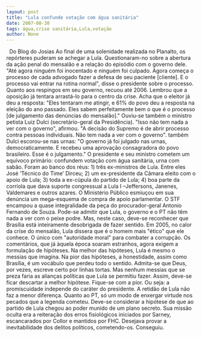 ```yaml
---
layout: post
title: "Lula confunde votação com água sanitária"
date: 2007-08-30
tags: água,crise sanitária,Lula,votação
author: None
---
```

&nbsp;
Do Blog do Josias
Ao final de uma solenidade realizada no Planalto, os rep&oacute;rteres puderam se achegar a Lula. Questionaram-no sobre a abertura da a&ccedil;&atilde;o penal do mensal&atilde;o e a rela&ccedil;&atilde;o do epis&oacute;dio com o governo dele. &quot;At&eacute; agora ningu&eacute;m foi inocentado e ningu&eacute;m foi culpado. Agora come&ccedil;a o processo de cada advogado fazer a defesa de seu paciente [cliente]. E o processo vai entrar na rotina normal&quot;, disse o presidente sobre o processo. 
Quanto aos respingos em seu governo, recuou at&eacute; 2006. Lembrou que a oposi&ccedil;&atilde;o j&aacute; tentara arrast&aacute;-lo para o centro da crise. Acha que o eleitor j&aacute; deu a resposta: &quot;Eles tentaram me atingir, e 61% do povo deu a resposta na elei&ccedil;&atilde;o do ano passado. Eles sabem perfeitamente bem o que &eacute; o processo [de julgamento das den&uacute;ncias do mensal&atilde;o].&quot;
Ouviu-se tamb&eacute;m o ministro petista Luiz Dulci (secret&aacute;rio-geral da Presid&ecirc;ncia). &quot;Isso n&atilde;o tem nada a ver com o governo&quot;, afirmou. &quot;A decis&atilde;o do Supremo &eacute; de abrir processo contra pessoas individuais. N&atilde;o tem nada a ver com o governo&quot;. tamb&eacute;m Dulci escorou-se nas urnas: &quot;O governo j&aacute; foi julgado nas urnas, democraticamente. E recebeu uma aprova&ccedil;&atilde;o consagradora do povo brasileiro. Esse &eacute; o julgamento.&quot;
O presidente e seu ministro cometem um equ&iacute;voco prim&aacute;rio: confundem vota&ccedil;&atilde;o com &aacute;gua sanit&aacute;ria, urna com sab&atilde;o. Foram ao banco dos r&eacute;us: 1) tr&ecirc;s ex-ministros de Lula. Entre eles Jos&eacute; &lsquo;T&eacute;cnico do Time&rsquo; Dirceu; 2) um ex-presidente da C&acirc;mara eleito com o apoio de Lula; 3) toda a ex-c&uacute;pula do partido de Lula; 4) boa parte da corriola que dava suporte congressual a Lula I &ndash;Jeffersons, Janenes, Valdemares e outros azares.
O Minist&eacute;rio P&uacute;blico esmiu&ccedil;ou em sua den&uacute;ncia um mega-esquema de compra de apoio parlamentar. O STF encampou a quase integralidade da pe&ccedil;a do procurador-geral Antonio Fernando de Souza. Pode-se admitir que Lula, o governo e o PT n&atilde;o t&ecirc;m nada a ver com o peixe podre. Mas, neste caso, deve-se reconhecer que Bras&iacute;lia est&aacute; inteiramente desobrigada de fazer sentido.
Em 2005, no calor da crise do mensal&atilde;o, Lula dissera que &eacute; o homem mais &quot;&eacute;tico&quot; que ele conhece. O &uacute;nico com &quot;autoridade moral&quot; para combater a corrup&ccedil;&atilde;o. Os coment&aacute;rios, que j&aacute; &agrave;quela &eacute;poca soaram estranhos, agora exigem a formula&ccedil;&atilde;o de hip&oacute;teses.
Na melhor das hip&oacute;teses, Lula &eacute; mesmo o messias que imagina. Na pior das hip&oacute;teses, a honestidade, assim como Bras&iacute;lia, &eacute; um voc&aacute;bulo que perdeu todo o sentido. Admita-se que Deus, por vezes, escreve certo por linhas tortas. Mas nenhum messias que se preza faria as alian&ccedil;as pol&iacute;ticas que Lula se permitiu fazer. Assim, deve-se ficar descartar a melhor hip&oacute;tese. Fique-se com a pior. Ou seja: a promiscuidade independe do car&aacute;ter do presidente. A retid&atilde;o de Lula n&atilde;o faz a menor diferen&ccedil;a.
Quanto ao PT, s&oacute; um modo de enxergar virtude nos pecados que a legenda cometeu. Deve-se considerar a hip&oacute;tese de que ao partido de Lula chegou ao poder munido de um plano secreto. Sua miss&atilde;o oculta era a reitera&ccedil;&atilde;o dos erros fisiol&oacute;gicos iniciados por Sarney, escancarados por Collor e mantidos por FHC. Desejava provar a inevitabilidade dos delitos pol&iacute;ticos, cometendo-os. Conseguiu. 